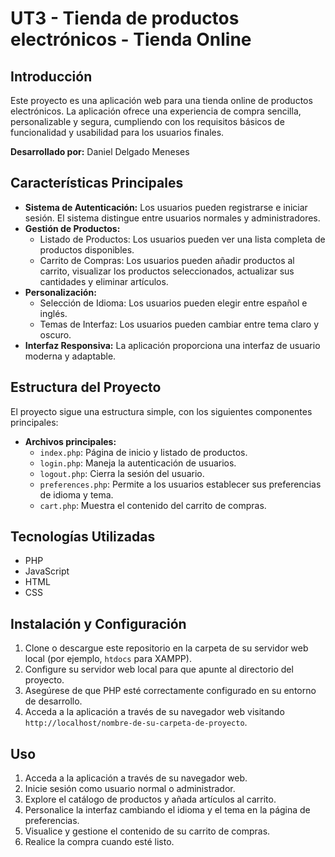 # UT3 - Tienda de productos electrónicos - Tienda Online

## Introducción

Este proyecto es una aplicación web para una tienda online de productos electrónicos. La aplicación ofrece una experiencia de compra sencilla, personalizable y segura, cumpliendo con los requisitos básicos de funcionalidad y usabilidad para los usuarios finales.

**Desarrollado por:** Daniel Delgado Meneses

## Características Principales

- **Sistema de Autenticación:** Los usuarios pueden registrarse e iniciar sesión. El sistema distingue entre usuarios normales y administradores.
- **Gestión de Productos:**
  - Listado de Productos: Los usuarios pueden ver una lista completa de productos disponibles.
  - Carrito de Compras: Los usuarios pueden añadir productos al carrito, visualizar los productos seleccionados, actualizar sus cantidades y eliminar artículos.
- **Personalización:**
  - Selección de Idioma: Los usuarios pueden elegir entre español e inglés.
  - Temas de Interfaz: Los usuarios pueden cambiar entre tema claro y oscuro.
- **Interfaz Responsiva:** La aplicación proporciona una interfaz de usuario moderna y adaptable.

## Estructura del Proyecto

El proyecto sigue una estructura simple, con los siguientes componentes principales:

- **Archivos principales:**
  - `index.php`: Página de inicio y listado de productos.
  - `login.php`: Maneja la autenticación de usuarios.
  - `logout.php`: Cierra la sesión del usuario.
  - `preferences.php`: Permite a los usuarios establecer sus preferencias de idioma y tema.
  - `cart.php`: Muestra el contenido del carrito de compras.

## Tecnologías Utilizadas

- PHP
- JavaScript
- HTML
- CSS

## Instalación y Configuración

1. Clone o descargue este repositorio en la carpeta de su servidor web local (por ejemplo, `htdocs` para XAMPP).
2. Configure su servidor web local para que apunte al directorio del proyecto.
3. Asegúrese de que PHP esté correctamente configurado en su entorno de desarrollo.
4. Acceda a la aplicación a través de su navegador web visitando `http://localhost/nombre-de-su-carpeta-de-proyecto`.

## Uso

1. Acceda a la aplicación a través de su navegador web.
2. Inicie sesión como usuario normal o administrador.
3. Explore el catálogo de productos y añada artículos al carrito.
4. Personalice la interfaz cambiando el idioma y el tema en la página de preferencias.
5. Visualice y gestione el contenido de su carrito de compras.
6. Realice la compra cuando esté listo.
